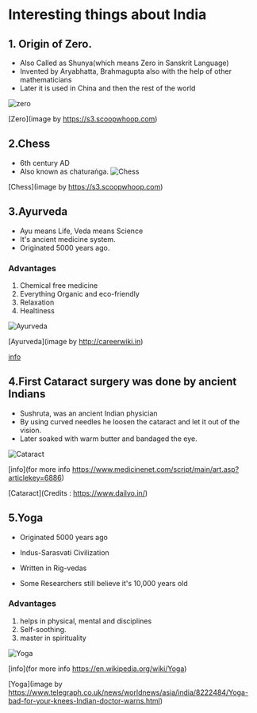 # Interesting things about India


## 1. Origin of Zero.
- Also Called as Shunya(which means Zero in Sanskrit Language)
- Invented by Aryabhatta, Brahmagupta also with the help of other mathematicians
- Later it is used in China and then the rest of the world

![zero](https://s3.scoopwhoop.com/anj/edx/162052365.jpg)

[Zero](image by https://s3.scoopwhoop.com)


## 2.Chess
-  6th century AD
- Also known as chaturaṅga.
![Chess](https://s3.scoopwhoop.com/anj/edx/329412441.jpg)

[Chess](image by https://s3.scoopwhoop.com)



## 3.Ayurveda
- Ayu means Life, Veda means Science 
- It's ancient medicine system.
- Originated 5000 years ago.

### Advantages
1. Chemical free medicine
2. Everything Organic and eco-friendly
3. Relaxation
4. Healtiness 

![Ayurveda](http://careerwiki.in/wp-content/uploads/2016/03/Ayurveda-Doctor.jpg)

[Ayurveda](image by http://careerwiki.in)

[info](https://www.webmd.com/balance/guide/ayurvedic-treatments)





## 4.First Cataract surgery was done by ancient Indians
- Sushruta, was an ancient Indian physician 
- By using curved needles he loosen the cataract and let it out of the vision.
- Later soaked with warm butter and bandaged the eye.

![Cataract](https://akm-img-a-in.tosshub.com/sites/dailyo/story/embed/201809/surgery1-copy_092618105950.jpg)

[info](for more info https://www.medicinenet.com/script/main/art.asp?articlekey=6886)

[Cataract](Credits : https://www.dailyo.in/)


## 5.Yoga
- Originated 5000 years ago
+ Indus-Sarasvati Civilization
- Written in Rig-vedas
* Some Researchers still believe it's 10,000 years old

 ### Advantages
 
 1. helps in physical, mental and disciplines 
 1. Self-soothing.
 1. master in spirituality
 
![Yoga](https://secure.i.telegraph.co.uk/multimedia/archive/01792/yoga_1792126c.jpg)

[info](for more info https://en.wikipedia.org/wiki/Yoga)

[Yoga](image by https://www.telegraph.co.uk/news/worldnews/asia/india/8222484/Yoga-bad-for-your-knees-Indian-doctor-warns.html)




